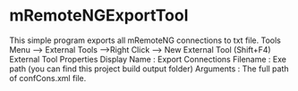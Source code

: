# mRemoteNGExportTool
This simple program exports all mRemoteNG connections to txt file.
Tools Menu --> External Tools -->Right Click --> New External Tool (Shift+F4) 
External Tool Properties 
Display Name : Export Connections 
Filename : Exe path (you can find this project build output folder) 
Arguments : The full path of confCons.xml file.
